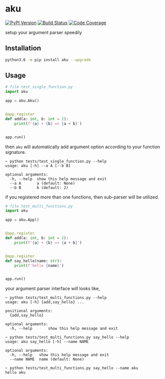 # aku

[![PyPI Version](https://badge.fury.io/py/aku.svg)](https://pypi.org/project/aku/)
[![Build Status](https://travis-ci.org/speedcell4/aku.svg?branch=master)](https://travis-ci.org/speedcell4/aku)
[![Code Coverage](https://codecov.io/gh/speedcell4/aku/branch/master/graph/badge.svg)](https://codecov.io/gh/speedcell4/aku)

setup your argument parser speedily

## Installation

```bash
python3.6 -m pip install aku --upgrade
```

## Usage

```python
# file test_single_function.py
import aku

app = aku.Aku()


@app.register
def add(a: int, b: int = 2):
    print(f'{a} + {b} => {a + b}')


app.run()
```

then `aku` will automatically add argument option according to your function signature.

```shell
~ python tests/test_single_function.py --help    
usage: aku [-h] --a A [--b B]

optional arguments:
  -h, --help  show this help message and exit
  --a A       a (default: None)
  --b B       b (default: 2)

```

if you registered more than one functions, then sub-parser will be utilized.

```python
# file test_multi_functions.py
import aku

app = aku.App()


@app.register
def add(a: int, b: int = 2):
    print(f'{a} + {b} => {a + b}')


@app.register
def say_hello(name: str):
    print(f'hello {name}')


app.run()
```

your argument parser interface will looks like,

```shell
~ python tests/test_multi_functions.py --help    
usage: aku [-h] {add,say_hello} ...

positional arguments:
  {add,say_hello}

optional arguments:
  -h, --help       show this help message and exit

~ python tests/test_multi_functions.py say_hello --help
usage: aku say_hello [-h] --name NAME

optional arguments:
  -h, --help   show this help message and exit
  --name NAME  name (default: None)

~ python tests/test_multi_functions.py say_hello --name aku
hello aku
```
